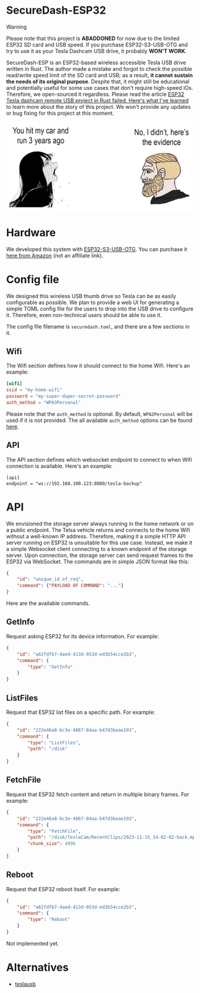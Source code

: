 # SecureDash-ESP32

> [!WARNING]  
> Please note that this project is **ABADDONED** for now due to the limited ESP32 SD card and USB speed.
> If you purchase ESP32-S3-USB-OTG and try to use it as your Tesla Dashcam USB drive, it probably **WON'T WORK**.

SecureDash-ESP is an ESP32-based wireless accessible Tesla USB drive written in Rust.
The author made a mistake and forgot to check the possible read/write speed limit of the SD card and USB; as a result, **it cannot sustain the needs of its original purpose**.
Despite that, it might still be educational and potentially useful for some use cases that don't require high-speed IOs.
Therefore, we open-sourced it regardless.
Please read the article [ESP32 Tesla dashcam remote USB project in Rust failed. Here's what I've learned](https://fangpenlin.com/posts/2025/01/17/my-rust-esp32-project-failure/) to learn more about the story of this project.
We won't provide any updates or bug fixing for this project at this moment.

![Alt text](project-banner.png)

# Hardware

We developed this system with [ESP32-S3-USB-OTG](https://docs.espressif.com/projects/esp-dev-kits/en/latest/esp32s3/esp32-s3-usb-otg/user_guide.html).
You can purchase it [here from Amazon](https://www.amazon.com/Espressif-ESP32-S3-USB-OTG-Development-Board/dp/B09JZ8PTLX) (not an affiliate link).

# Config file
We designed this wireless USB thumb drive so Tesla can be as easily configurable as possible.
We plan to provide a web UI for generating a simple TOML config file for the users to drop into the USB drive to configure it.
Therefore, even non-technical users should be able to use it.

The config file filename is `securedash.toml`, and there are a few sections in it.

## Wifi

The Wifi section defines how it should connect to the home Wifi.
Here's an example:

```TOML
[wifi]
ssid = "my-home-wifi"
password = "my-super-duper-secret-password"
auth_method = "WPA3Personal"
```

Please note that the `auth_method` is optional.
By default, `WPA2Personal` will be used if it is not provided.
The all available `auth_method` options can be found [here](https://github.com/LaunchPlatform/securedash-esp32/blob/cff762a9cd502c62caabc0c75c4b9111c88bac02/src/config.rs#L7-L17).

## API

The API section defines which websocket endpoint to connect to when Wifi connection is available.
Here's an example:

```
[api]
endpoint = "ws://192.168.100.123:8080/tesla-backup"
```

# API

We envisioned the storage server always running in the home network or on a public endpoint.
The Telsa vehicle returns and connects to the home Wifi without a well-known IP address.
Therefore, making it a simple HTTP API server running on ESP32 is unsuitable for this use case.
Instead, we make it a simple Websocket client connecting to a known endpoint of the storage server.
Upon connection, the storage server can send request frames to the ESP32 via WebSocket.
The commands are in simple JSON format like this:

```json
{
    "id": "unique_id_of_req",
    "command": {"PAYLOAD OF COMMAND": "..."}
}
```

Here are the available commands.

## GetInfo

Request asking ESP32 for its device information.
For example:

```json
{
    "id": "a62fdfb7-4aed-413d-953d-ed3b54cce2b3",
    "command": {
        "type": "GetInfo"
    }
}
```

## ListFiles

Request that ESP32 list files on a specific path.
For example:

```json
{
    "id": "222e46a8-bc3e-4867-84aa-b47d3beae193",
    "command": {
        "type": "ListFiles",
        "path": "/disk"
    }
}
```

## FetchFile

Request that ESP32 fetch content and return in multiple binary frames.
For example:

```json
{
    "id": "222e46a8-bc3e-4867-84aa-b47d3beae193",
    "command": {
        "type": "FetchFile",
        "path": "/disk/TeslaCam/RecentClips/2023-11-15_14-02-02-back.mp4",
        "chunk_size": 4096
    }
}
```

## Reboot

Request that ESP32 reboot itself.
For example:


```json
{
    "id": "a62fdfb7-4aed-413d-953d-ed3b54cce2b3",
    "command": {
        "type": "Reboot"
    }
}
```

Not implemented yet.

# Alternatives

- [teslausb](https://github.com/marcone/teslausb)
